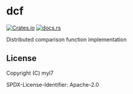 # dcf

[![Crates.io](https://img.shields.io/crates/d/dcf)](https://crates.io/crates/dcf)
[![docs.rs](https://img.shields.io/docsrs/dcf)](https://docs.rs/dcf)

Distributed comparison function implementation

<!-- TODO: Def of comparison functions -->

<!-- TODO: References -->

## License

Copyright (C) myl7

SPDX-License-Identifier: Apache-2.0
